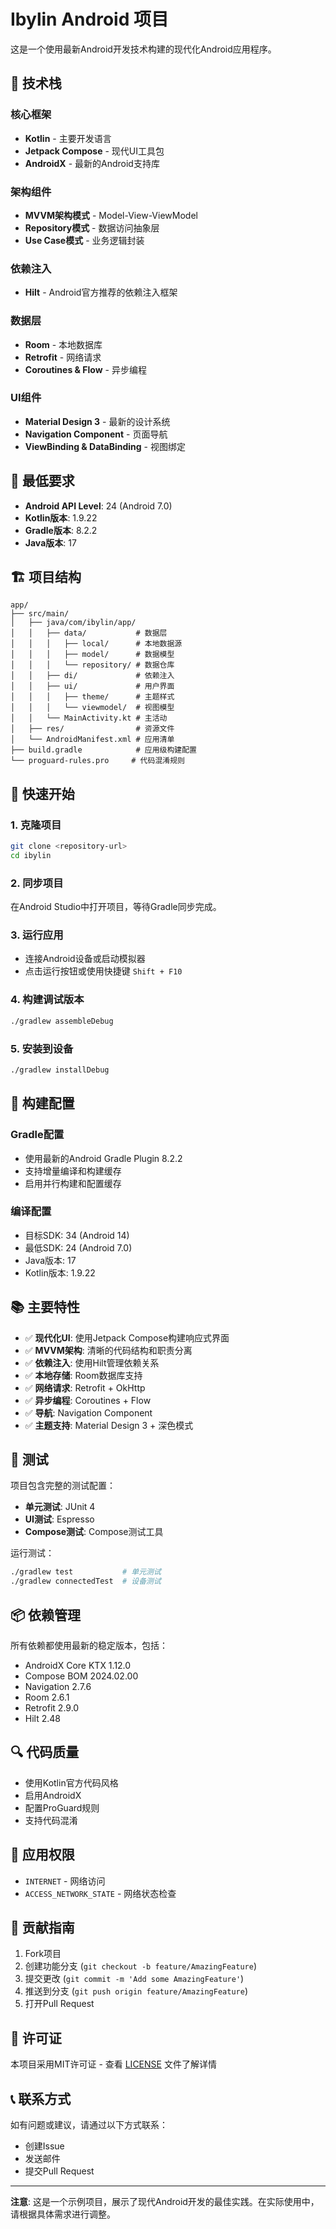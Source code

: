 # Ibylin Android 项目

这是一个使用最新Android开发技术构建的现代化Android应用程序。

## 🚀 技术栈

### 核心框架
- **Kotlin** - 主要开发语言
- **Jetpack Compose** - 现代UI工具包
- **AndroidX** - 最新的Android支持库

### 架构组件
- **MVVM架构模式** - Model-View-ViewModel
- **Repository模式** - 数据访问抽象层
- **Use Case模式** - 业务逻辑封装

### 依赖注入
- **Hilt** - Android官方推荐的依赖注入框架

### 数据层
- **Room** - 本地数据库
- **Retrofit** - 网络请求
- **Coroutines & Flow** - 异步编程

### UI组件
- **Material Design 3** - 最新的设计系统
- **Navigation Component** - 页面导航
- **ViewBinding & DataBinding** - 视图绑定

## 📱 最低要求

- **Android API Level**: 24 (Android 7.0)
- **Kotlin版本**: 1.9.22
- **Gradle版本**: 8.2.2
- **Java版本**: 17

## 🏗️ 项目结构

```
app/
├── src/main/
│   ├── java/com/ibylin/app/
│   │   ├── data/           # 数据层
│   │   │   ├── local/      # 本地数据源
│   │   │   ├── model/      # 数据模型
│   │   │   └── repository/ # 数据仓库
│   │   ├── di/             # 依赖注入
│   │   ├── ui/             # 用户界面
│   │   │   ├── theme/      # 主题样式
│   │   │   └── viewmodel/  # 视图模型
│   │   └── MainActivity.kt # 主活动
│   ├── res/                # 资源文件
│   └── AndroidManifest.xml # 应用清单
├── build.gradle            # 应用级构建配置
└── proguard-rules.pro     # 代码混淆规则
```

## 🚀 快速开始

### 1. 克隆项目
```bash
git clone <repository-url>
cd ibylin
```

### 2. 同步项目
在Android Studio中打开项目，等待Gradle同步完成。

### 3. 运行应用
- 连接Android设备或启动模拟器
- 点击运行按钮或使用快捷键 `Shift + F10`

### 4. 构建调试版本
```bash
./gradlew assembleDebug
```

### 5. 安装到设备
```bash
./gradlew installDebug
```

## 🔧 构建配置

### Gradle配置
- 使用最新的Android Gradle Plugin 8.2.2
- 支持增量编译和构建缓存
- 启用并行构建和配置缓存

### 编译配置
- 目标SDK: 34 (Android 14)
- 最低SDK: 24 (Android 7.0)
- Java版本: 17
- Kotlin版本: 1.9.22

## 📚 主要特性

- ✅ **现代化UI**: 使用Jetpack Compose构建响应式界面
- ✅ **MVVM架构**: 清晰的代码结构和职责分离
- ✅ **依赖注入**: 使用Hilt管理依赖关系
- ✅ **本地存储**: Room数据库支持
- ✅ **网络请求**: Retrofit + OkHttp
- ✅ **异步编程**: Coroutines + Flow
- ✅ **导航**: Navigation Component
- ✅ **主题支持**: Material Design 3 + 深色模式

## 🧪 测试

项目包含完整的测试配置：
- **单元测试**: JUnit 4
- **UI测试**: Espresso
- **Compose测试**: Compose测试工具

运行测试：
```bash
./gradlew test           # 单元测试
./gradlew connectedTest  # 设备测试
```

## 📦 依赖管理

所有依赖都使用最新的稳定版本，包括：
- AndroidX Core KTX 1.12.0
- Compose BOM 2024.02.00
- Navigation 2.7.6
- Room 2.6.1
- Retrofit 2.9.0
- Hilt 2.48

## 🔍 代码质量

- 使用Kotlin官方代码风格
- 启用AndroidX
- 配置ProGuard规则
- 支持代码混淆

## 📱 应用权限

- `INTERNET` - 网络访问
- `ACCESS_NETWORK_STATE` - 网络状态检查

## 🤝 贡献指南

1. Fork项目
2. 创建功能分支 (`git checkout -b feature/AmazingFeature`)
3. 提交更改 (`git commit -m 'Add some AmazingFeature'`)
4. 推送到分支 (`git push origin feature/AmazingFeature`)
5. 打开Pull Request

## 📄 许可证

本项目采用MIT许可证 - 查看 [LICENSE](LICENSE) 文件了解详情

## 📞 联系方式

如有问题或建议，请通过以下方式联系：
- 创建Issue
- 发送邮件
- 提交Pull Request

---

**注意**: 这是一个示例项目，展示了现代Android开发的最佳实践。在实际使用中，请根据具体需求进行调整。
